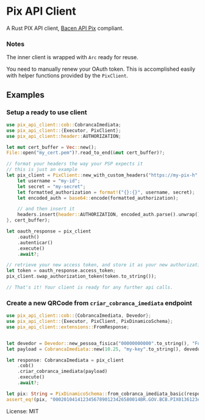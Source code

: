 # Pix API Client

A Rust PIX API client, [Bacen API Pix](https://github.com/bacen/pix-api)
compliant.

### Notes

The inner client is wrapped with `Arc` ready for reuse.

You need to manually renew your OAuth token. This is accomplished easily with
helper functions provided by the `PixClient`.


## Examples

### Setup a ready to use client

```rust
use pix_api_client::cob::CobrancaImediata;
use pix_api_client::{Executor, PixClient};
use pix_api_client::header::AUTHORIZATION;

let mut cert_buffer = Vec::new();
File::open("my_cert.pem")?.read_to_end(&mut cert_buffer)?;

// format your headers the way your PSP expects it
// this is just an example
let pix_client = PixClient::new_with_custom_headers("https://my-pix-h", |headers| {
    let username = "my-id";
    let secret = "my-secret";
    let formatted_authorization = format!("{}:{}", username, secret);
    let encoded_auth = base64::encode(formatted_authorization);

    // and then insert it
    headers.insert(header::AUTHORIZATION, encoded_auth.parse().unwrap()).unwrap();
}, cert_buffer);

let oauth_response = pix_client
    .oauth()
    .autenticar()
    .execute()
    .await?;

// retrieve your new access token, and store it as your new authorization header
let token = oauth_response.access_token;
pix_client.swap_authorization_token(token.to_string());

// That's it! Your client is ready for any further api calls.

```

### Create a new QRCode from `criar_cobranca_imediata` endpoint

```rust
use pix_api_client::cob::{CobrancaImediata, Devedor};
use pix_api_client::{Executor, PixClient, PixDinamicoSchema};
use pix_api_client::extensions::FromResponse;


let devedor = Devedor::new_pessoa_fisica("00000000000".to_string(), "Fulano de tal".to_string());
let payload = CobrancaImediata::new(10.25, "my-key".to_string(), devedor);

let response: CobrancaImediata = pix_client
    .cob()
    .criar_cobranca_imediata(payload)
    .execute()
    .await?;

let pix: String = PixDinamicoSchema::from_cobranca_imediata_basic(response, "minha loja", "minha cidade").serialize_with_src();
assert_eq!(pix, "00020104141234567890123426580014BR.GOV.BCB.PIX0136123e4567-e12b-12d1-a456-42665544000027300012BR.COM. OUTRO011001234567895204000053039865406123.455802BR5917NOME DO RECEBEDOR6008BRASILIA61087007490062190515RP12345678-201980390012BR.COM.OUTRO01190123.ABCD.3456.WXYZ6304AD38");
```

License: MIT

